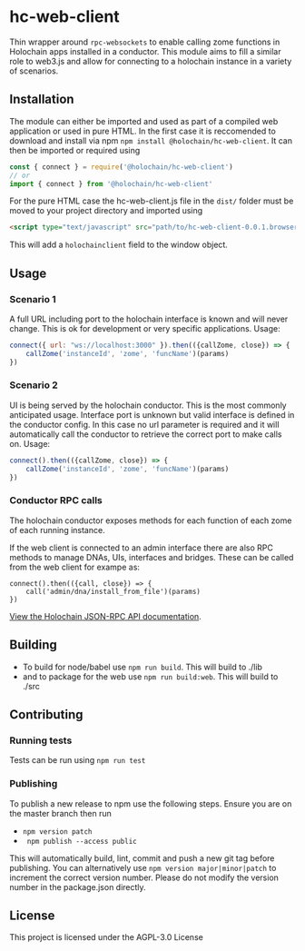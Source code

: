 # hc-web-client

Thin wrapper around `rpc-websockets` to enable calling zome functions in Holochain apps installed in a conductor. This module aims to fill a similar role to web3.js and allow for connecting to a holochain instance in a variety of scenarios.

## Installation

The module can either be imported and used as part of a compiled web application or used in pure HTML. In the first case it is reccomended to download and install via npm `npm install @holochain/hc-web-client`. It can then be imported or required using

```javascript
const { connect } = require('@holochain/hc-web-client')
// or
import { connect } from '@holochain/hc-web-client'
```

For the pure HTML case the hc-web-client.js file in the `dist/` folder must be moved to your project directory and imported using

```html
<script type="text/javascript" src="path/to/hc-web-client-0.0.1.browser.min.js"></script>
```

This will add a `holochainclient` field to the window object.

## Usage

### Scenario 1

A full URL including port to the holochain interface is known and will never change. This is ok for development or very specific applications. Usage:

```javascript
connect({ url: "ws://localhost:3000" }).then(({callZome, close}) => {
    callZome('instanceId', 'zome', 'funcName')(params)
})
```

### Scenario 2

UI is being served by the holochain conductor. This is the most commonly anticipated usage. Interface port is unknown but valid interface is defined in the conductor config. In this case no url parameter is required and it will automatically call the conductor to retrieve the correct port to make calls on. Usage:

```javascript
connect().then(({callZome, close}) => {
    callZome('instanceId', 'zome', 'funcName')(params)
})
```

### Conductor RPC calls

The holochain conductor exposes methods for each function of each zome of each running instance. 

If the web client is connected to an admin interface there are also RPC methods to manage DNAs, UIs, interfaces and bridges. These can be called from the web client for exampe as:
```
connect().then(({call, close}) => {
    call('admin/dna/install_from_file')(params)
})
```

[View the Holochain JSON-RPC API documentation](https://developer.holochain.org/guide/latest/conductor_json_rpc_api.html).

## Building

- To build for node/babel use `npm run build`. This will build to ./lib
- and to package for the web use `npm run build:web`. This will build to ./src

## Contributing

### Running tests

Tests can be run using `npm run test`

### Publishing

To publish a new release to npm use the following steps. Ensure you are on the master branch then run

- `npm version patch`
- ` npm publish --access public`

This will automatically build, lint, commit and push a new git tag before publishing. You can alternatively use `npm version major|minor|patch` to increment the correct version number. Please do not modify the version number in the package.json directly.

## License

This project is licensed under the AGPL-3.0 License
